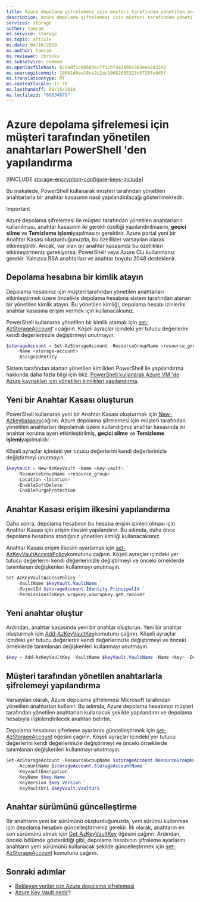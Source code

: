 ```yaml
---
title: Azure depolama şifrelemesi için müşteri tarafından yönetilen anahtarları PowerShell 'den yapılandırma
description: Azure depolama şifrelemesi için müşteri tarafından yönetilen anahtarları yapılandırmak üzere PowerShell 'in nasıl kullanılacağını öğrenin. Müşteri tarafından yönetilen anahtarlar, erişim denetimleri oluşturmanıza, döndürmenize, devre dışı bırakmanızı ve iptal edebilmesini sağlar.
services: storage
author: tamram
ms.service: storage
ms.topic: article
ms.date: 04/16/2019
ms.author: tamram
ms.reviewer: cbrooks
ms.subservice: common
ms.openlocfilehash: 6c9adf1c00503ec7f1cbf4a3405c303eea2d2292
ms.sourcegitcommit: 18061d0ea18ce2c2ac10652685323c6728fe8d5f
ms.translationtype: MT
ms.contentlocale: tr-TR
ms.lasthandoff: 08/15/2019
ms.locfileid: "69034879"
---
```

# <a name="configure-customer-managed-keys-for-azure-storage-encryption-from-powershell"></a>Azure depolama şifrelemesi için müşteri tarafından yönetilen anahtarları PowerShell 'den yapılandırma

[!INCLUDE [storage-encryption-configure-keys-include](../../../includes/storage-encryption-configure-keys-include.md)]

Bu makalede, PowerShell kullanarak müşteri tarafından yönetilen anahtarlarla bir anahtar kasasının nasıl yapılandırılacağı gösterilmektedir.

> [!IMPORTANT]
> Azure depolama şifrelemesi ile müşteri tarafından yönetilen anahtarların kullanılması, anahtar kasasının iki gerekli özelliği yapılandırılmasını, **geçici silme** ve **Temizleme işlemi**yapılmasını gerektirir. Azure portal yeni bir Anahtar Kasası oluşturduğunuzda, bu özellikler varsayılan olarak etkinleştirilir. Ancak, var olan bir anahtar kasasında bu özellikleri etkinleştirmeniz gerekiyorsa, PowerShell veya Azure CLı kullanmanız gerekir.
> Yalnızca RSA anahtarları ve anahtar boyutu 2048 desteklenir.

## <a name="assign-an-identity-to-the-storage-account"></a>Depolama hesabına bir kimlik atayın

Depolama hesabınız için müşteri tarafından yönetilen anahtarları etkinleştirmek üzere öncelikle depolama hesabına sistem tarafından atanan bir yönetilen kimlik atayın. Bu yönetilen kimliği, depolama hesabı izinlerini anahtar kasasına erişim vermek için kullanacaksınız.

PowerShell kullanarak yönetilen bir kimlik atamak için [set-AzStorageAccount](/powershell/module/az.storage/set-azstorageaccount)' ı çağırın. Köşeli ayraçlar içindeki yer tutucu değerlerini kendi değerlerinizle değiştirmeyi unutmayın.

```powershell
$storageAccount = Set-AzStorageAccount -ResourceGroupName <resource_group> `
    -Name <storage-account> `
    -AssignIdentity
```

Sistem tarafından atanan yönetilen kimlikleri PowerShell ile yapılandırma hakkında daha fazla bilgi için bkz. [PowerShell kullanarak Azure VM 'de Azure kaynakları için yönetilen kimlikleri yapılandırma](../../active-directory/managed-identities-azure-resources/qs-configure-powershell-windows-vm.md).

## <a name="create-a-new-key-vault"></a>Yeni bir Anahtar Kasası oluşturun

PowerShell kullanarak yeni bir Anahtar Kasası oluşturmak için [New-Azkeykasasını](/powershell/module/az.keyvault/new-azkeyvault)çağırın. Azure depolama şifrelemesi için müşteri tarafından yönetilen anahtarları depolamak üzere kullandığınız anahtar kasasında iki anahtar koruma ayarı etkinleştirilmiş, **geçici silme** ve **Temizleme işlemi**yapılmalıdır. 

Köşeli ayraçlar içindeki yer tutucu değerlerini kendi değerlerinizle değiştirmeyi unutmayın. 

```powershell
$keyVault = New-AzKeyVault -Name <key-vault> `
    -ResourceGroupName <resource_group> `
    -Location <location> `
    -EnableSoftDelete `
    -EnablePurgeProtection
```

## <a name="configure-the-key-vault-access-policy"></a>Anahtar Kasası erişim ilkesini yapılandırma

Daha sonra, depolama hesabının bu hesaba erişim izinleri olması için Anahtar Kasası için erişim ilkesini yapılandırın. Bu adımda, daha önce depolama hesabına atadığınız yönetilen kimliği kullanacaksınız.

Anahtar Kasası erişim ilkesini ayarlamak için [set-AzKeyVaultAccessPolicy](/powershell/module/az.keyvault/set-azkeyvaultaccesspolicy)komutunu çağırın. Köşeli ayraçlar içindeki yer tutucu değerlerini kendi değerlerinizle değiştirmeyi ve önceki örneklerde tanımlanan değişkenleri kullanmayı unutmayın.

```powershell
Set-AzKeyVaultAccessPolicy `
    -VaultName $keyVault.VaultName `
    -ObjectId $storageAccount.Identity.PrincipalId `
    -PermissionsToKeys wrapkey,unwrapkey,get,recover
```

## <a name="create-a-new-key"></a>Yeni anahtar oluştur

Ardından, anahtar kasasında yeni bir anahtar oluşturun. Yeni bir anahtar oluşturmak için [Add-AzKeyVaultKey](/powershell/module/az.keyvault/add-azkeyvaultkey)komutunu çağırın. Köşeli ayraçlar içindeki yer tutucu değerlerini kendi değerlerinizle değiştirmeyi ve önceki örneklerde tanımlanan değişkenleri kullanmayı unutmayın.

```powershell
$key = Add-AzKeyVaultKey -VaultName $keyVault.VaultName -Name <key> -Destination 'Software'
```

## <a name="configure-encryption-with-customer-managed-keys"></a>Müşteri tarafından yönetilen anahtarlarla şifrelemeyi yapılandırma

Varsayılan olarak, Azure depolama şifrelemesi Microsoft tarafından yönetilen anahtarları kullanır. Bu adımda, Azure depolama hesabınızı müşteri tarafından yönetilen anahtarları kullanacak şekilde yapılandırın ve depolama hesabıyla ilişkilendirilecek anahtarı belirtin.

Depolama hesabının şifreleme ayarlarını güncelleştirmek için [set-AzStorageAccount](/powershell/module/az.storage/set-azstorageaccount) öğesini çağırın. Köşeli ayraçlar içindeki yer tutucu değerlerini kendi değerlerinizle değiştirmeyi ve önceki örneklerde tanımlanan değişkenleri kullanmayı unutmayın.

```powershell
Set-AzStorageAccount -ResourceGroupName $storageAccount.ResourceGroupName `
    -AccountName $storageAccount.StorageAccountName `
    -KeyvaultEncryption `
    -KeyName $key.Name `
    -KeyVersion $key.Version `
    -KeyVaultUri $keyVault.VaultUri
```

## <a name="update-the-key-version"></a>Anahtar sürümünü güncelleştirme

Bir anahtarın yeni bir sürümünü oluşturduğunuzda, yeni sürümü kullanmak için depolama hesabını güncelleştirmeniz gerekir. İlk olarak, anahtarın en son sürümünü almak için [Get-AzKeyVaultKey](/powershell/module/az.keyvault/get-azkeyvaultkey) öğesini çağırın. Ardından, önceki bölümde gösterildiği gibi, depolama hesabının şifreleme ayarlarını anahtarın yeni sürümünü kullanacak şekilde güncelleştirmek için [set-AzStorageAccount](/powershell/module/az.storage/set-azstorageaccount) komutunu çağırın.

## <a name="next-steps"></a>Sonraki adımlar

- [Bekleyen veriler için Azure depolama şifrelemesi](storage-service-encryption.md) 
- [Azure Key Vault nedir](https://docs.microsoft.com/azure/key-vault/key-vault-whatis)?
